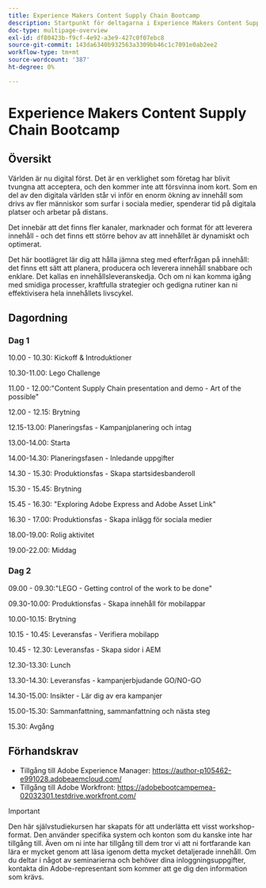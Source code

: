 ```yaml
---
title: Experience Makers Content Supply Chain Bootcamp
description: Startpunkt för deltagarna i Experience Makers Content Supply Chain Bootcamp
doc-type: multipage-overview
exl-id: df80423b-f9cf-4e92-a3e9-427c0f07ebc8
source-git-commit: 143da6340b932563a3309bb46c1c7091e0ab2ee2
workflow-type: tm+mt
source-wordcount: '387'
ht-degree: 0%

---
```


# Experience Makers Content Supply Chain Bootcamp

## Översikt

Världen är nu digital först. Det är en verklighet som företag har blivit tvungna att acceptera, och den kommer inte att försvinna inom kort. Som en del av den digitala världen står vi inför en enorm ökning av innehåll som drivs av fler människor som surfar i sociala medier, spenderar tid på digitala platser och arbetar på distans.

Det innebär att det finns fler kanaler, marknader och format för att leverera innehåll - och det finns ett större behov av att innehållet är dynamiskt och optimerat.

Det här bootlägret lär dig att hålla jämna steg med efterfrågan på innehåll: det finns ett sätt att planera, producera och leverera innehåll snabbare och enklare. Det kallas en innehållsleveranskedja. Och om ni kan komma igång med smidiga processer, kraftfulla strategier och gedigna rutiner kan ni effektivisera hela innehållets livscykel.

## Dagordning

### Dag 1

10.00 - 10.30: Kickoff &amp; Introduktioner

10.30-11.00: Lego Challenge

11.00 - 12.00:&quot;Content Supply Chain presentation and demo - Art of the possible&quot;

12.00 - 12.15: Brytning

12.15-13.00: Planeringsfas - Kampanjplanering och intag

13.00-14.00: Starta

14.00-14.30: Planeringsfasen - Inledande uppgifter

14.30 - 15.30: Produktionsfas - Skapa startsidesbanderoll

15.30 - 15.45: Brytning

15.45 - 16.30: &quot;Exploring Adobe Express and Adobe Asset Link&quot;

16.30 - 17.00: Produktionsfas - Skapa inlägg för sociala medier

18.00-19.00: Rolig aktivitet

19.00-22.00: Middag


### Dag 2

09.00 - 09.30:&quot;LEGO - Getting control of the work to be done&quot;

09.30-10.00: Produktionsfas - Skapa innehåll för mobilappar

10.00-10.15: Brytning

10.15 - 10.45: Leveransfas - Verifiera mobilapp

10.45 - 12.30: Leveransfas - Skapa sidor i AEM

12.30-13.30: Lunch

13.30-14.30: Leveransfas - kampanjerbjudande GO/NO-GO

14.30-15.00: Insikter - Lär dig av era kampanjer

15.00-15.30: Sammanfattning, sammanfattning och nästa steg

15.30: Avgång

## Förhandskrav

- Tillgång till Adobe Experience Manager: https://author-p105462-e991028.adobeaemcloud.com/
- Tillgång till Adobe Workfront: https://adobebootcampemea-02032301.testdrive.workfront.com/


>[!IMPORTANT]
>
>Den här självstudiekursen har skapats för att underlätta ett visst workshop-format. Den använder specifika system och konton som du kanske inte har tillgång till. Även om ni inte har tillgång till dem tror vi att ni fortfarande kan lära er mycket genom att läsa igenom detta mycket detaljerade innehåll. Om du deltar i något av seminarierna och behöver dina inloggningsuppgifter, kontakta din Adobe-representant som kommer att ge dig den information som krävs.
